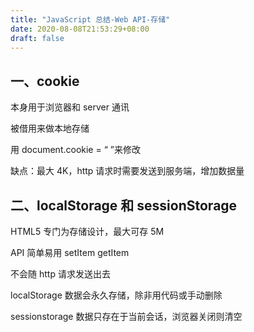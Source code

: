 ```yaml
---
title: "JavaScript 总结-Web API-存储"
date: 2020-08-08T21:53:29+08:00
draft: false
---
```


## 一、cookie

本身用于浏览器和 server 通讯

被借用来做本地存储

用 document.cookie = “ ”来修改

缺点：最大 4K，http 请求时需要发送到服务端，增加数据量

## 二、localStorage 和 sessionStorage

HTML5 专门为存储设计，最大可存 5M

API 简单易用 setItem getItem

不会随 http 请求发送出去

localStorage 数据会永久存储，除非用代码或手动删除

sessionstorage 数据只存在于当前会话，浏览器关闭则清空